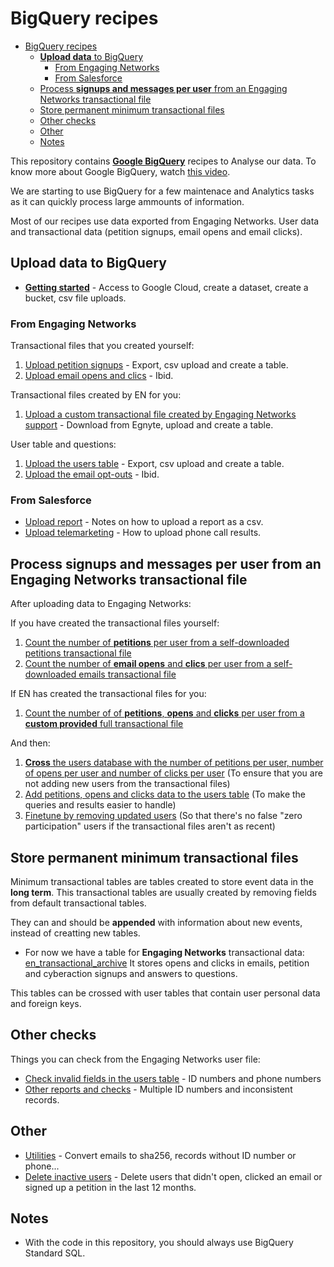 # BigQuery recipes

<!-- TOC -->

- [BigQuery recipes](#bigquery-recipes)
    - [**Upload data** to BigQuery](#upload-data-to-bigquery)
        - [From Engaging Networks](#from-engaging-networks)
        - [From Salesforce](#from-salesforce)
    - [Process **signups and messages per user** from an Engaging Networks transactional file](#process-signups-and-messages-per-user-from-an-engaging-networks-transactional-file)
    - [Store permanent minimum transactional files](#store-permanent-minimum-transactional-files)
    - [Other checks](#other-checks)
    - [Other](#other)
    - [Notes](#notes)

<!-- /TOC -->

This repository contains **[Google BigQuery](https://bigquery.cloud.google.com/)** recipes to Analyse our data. To know more about Google BigQuery, watch [this video](https://www.youtube.com/watch?v=eyBK9nj-7AA).

We are starting to use BigQuery for a few maintenace and Analytics tasks as it can quickly process large ammounts of information.

Most of our recipes use data exported from Engaging Networks. User data and transactional data (petition signups, email opens and email clicks).

## **Upload data** to BigQuery

- **[Getting started](prepare-to-bigquery.md)** - Access to Google Cloud, create a dataset, create a bucket, csv file uploads.

### From Engaging Networks

Transactional files that you created yourself:

1. [Upload petition signups](upload-petitions-transactional.md) - Export, csv upload and create a table.
2. [Upload email opens and clics](upload-mails-transactional.md) - Ibid.

Transactional files created by EN for you:

1. [Upload a custom transactional file created by Engaging Networks support](upload-custom-transactional.md) - Download from Egnyte, upload and create a table.

User table and questions:

1. [Upload the users table](upload-users-table.md) - Export, csv upload and create a table.
2. [Upload the email opt-outs](upload-optouts.md) - Ibid.

### From Salesforce

- [Upload report](upload-from-salesforce.md) - Notes on how to upload a report as a csv.
- [Upload telemarketing](upload-telemarketing.md) - How to upload phone call results.

## Process **signups and messages per user** from an Engaging Networks transactional file

After uploading data to Engaging Networks:

If you have created the transactional files yourself:

1. [Count the number of **petitions** per user from a self-downloaded petitions transactional file](count-petitions-per-user-from-transactional.md)
2. [Count the number of **email opens** and **clics** per user from a self-downloaded emails transactional file](count-messages-per-user-from-transactional.sql)

If EN has created the transactional files for you:

1. [Count the number of of **petitions**, **opens** and **clicks** per user from a **custom provided** full transactional file](process-custom-transactional.md)

And then:

1. [**Cross** the users database with the number of petitions per user, number of opens per user and number of clicks per user](cross-signups-opens-clics-with-users.md) (To ensure that you are not adding new users from the transactional files)
2. [Add petitions, opens and clicks data to the users table](enhance-users-table.md) (To make the queries and results easier to handle)
3. [Finetune by removing updated users](tune-updated-users.md) (So that there's no false "zero participation" users if the transactional files aren't as recent)

## Store permanent minimum transactional files

Minimum transactional tables are tables created to store event data in the **long term**. This transactional tables are usually created by removing fields from default transactional tables.

They can and should be **appended** with information about new events, instead of creatting new tables.

- For now we have a table for **Engaging Networks** transactional data: [en_transactional_archive](en_transactional_archive.md) It stores opens and clicks in emails, petition and cyberaction signups and answers to questions.

This tables can be crossed with user tables that contain user personal data and foreign keys.

## Other checks

Things you can check from the Engaging Networks user file:

- [Check invalid fields in the users table](check-invalid-from-users.md) - ID numbers and phone numbers
- [Other reports and checks](other-reports.md) - Multiple ID numbers and inconsistent records.

## Other

- [Utilities](utilities.md) - Convert emails to sha256, records without ID number or phone...
- [Delete inactive users](delete-inactive.md) - Delete users that didn't open, clicked an email or signed up a petition in the last 12 months.

## Notes

- With the code in this repository, you should always use BigQuery Standard SQL.
